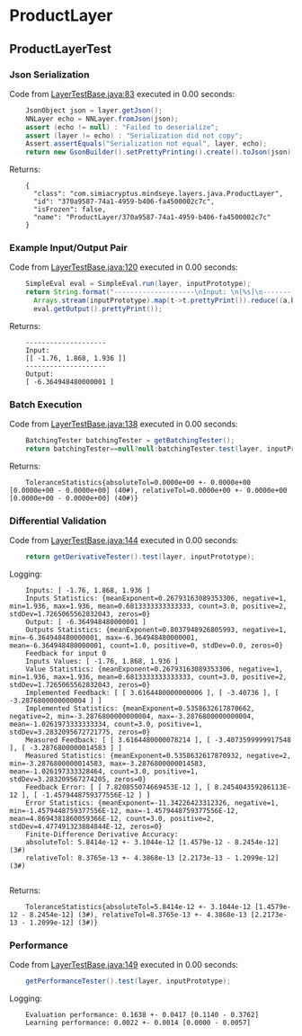 # ProductLayer
## ProductLayerTest
### Json Serialization
Code from [LayerTestBase.java:83](../../../../../../../../MindsEye/src/test/java/com/simiacryptus/mindseye/layers/LayerTestBase.java#L83) executed in 0.00 seconds: 
```java
    JsonObject json = layer.getJson();
    NNLayer echo = NNLayer.fromJson(json);
    assert (echo != null) : "Failed to deserialize";
    assert (layer != echo) : "Serialization did not copy";
    Assert.assertEquals("Serialization not equal", layer, echo);
    return new GsonBuilder().setPrettyPrinting().create().toJson(json);
```

Returns: 

```
    {
      "class": "com.simiacryptus.mindseye.layers.java.ProductLayer",
      "id": "370a9587-74a1-4959-b406-fa4500002c7c",
      "isFrozen": false,
      "name": "ProductLayer/370a9587-74a1-4959-b406-fa4500002c7c"
    }
```



### Example Input/Output Pair
Code from [LayerTestBase.java:120](../../../../../../../../MindsEye/src/test/java/com/simiacryptus/mindseye/layers/LayerTestBase.java#L120) executed in 0.00 seconds: 
```java
    SimpleEval eval = SimpleEval.run(layer, inputPrototype);
    return String.format("--------------------\nInput: \n[%s]\n--------------------\nOutput: \n%s",
      Arrays.stream(inputPrototype).map(t->t.prettyPrint()).reduce((a,b)->a+",\n"+b).get(),
      eval.getOutput().prettyPrint());
```

Returns: 

```
    --------------------
    Input: 
    [[ -1.76, 1.868, 1.936 ]]
    --------------------
    Output: 
    [ -6.364948480000001 ]
```



### Batch Execution
Code from [LayerTestBase.java:138](../../../../../../../../MindsEye/src/test/java/com/simiacryptus/mindseye/layers/LayerTestBase.java#L138) executed in 0.00 seconds: 
```java
    BatchingTester batchingTester = getBatchingTester();
    return batchingTester==null?null:batchingTester.test(layer, inputPrototype);
```

Returns: 

```
    ToleranceStatistics{absoluteTol=0.0000e+00 +- 0.0000e+00 [0.0000e+00 - 0.0000e+00] (40#), relativeTol=0.0000e+00 +- 0.0000e+00 [0.0000e+00 - 0.0000e+00] (40#)}
```



### Differential Validation
Code from [LayerTestBase.java:144](../../../../../../../../MindsEye/src/test/java/com/simiacryptus/mindseye/layers/LayerTestBase.java#L144) executed in 0.00 seconds: 
```java
    return getDerivativeTester().test(layer, inputPrototype);
```
Logging: 
```
    Inputs: [ -1.76, 1.868, 1.936 ]
    Inputs Statistics: {meanExponent=0.26793163089353306, negative=1, min=1.936, max=1.936, mean=0.6813333333333333, count=3.0, positive=2, stdDev=1.7265065562832043, zeros=0}
    Output: [ -6.364948480000001 ]
    Outputs Statistics: {meanExponent=0.8037948926805993, negative=1, min=-6.364948480000001, max=-6.364948480000001, mean=-6.364948480000001, count=1.0, positive=0, stdDev=0.0, zeros=0}
    Feedback for input 0
    Inputs Values: [ -1.76, 1.868, 1.936 ]
    Value Statistics: {meanExponent=0.26793163089353306, negative=1, min=1.936, max=1.936, mean=0.6813333333333333, count=3.0, positive=2, stdDev=1.7265065562832043, zeros=0}
    Implemented Feedback: [ [ 3.6164480000000006 ], [ -3.40736 ], [ -3.2876800000000004 ] ]
    Implemented Statistics: {meanExponent=0.5358632617870662, negative=2, min=-3.2876800000000004, max=-3.2876800000000004, mean=-1.0261973333333334, count=3.0, positive=1, stdDev=3.2832095672721775, zeros=0}
    Measured Feedback: [ [ 3.6164480000078214 ], [ -3.4073599999917548 ], [ -3.2876800000014583 ] ]
    Measured Statistics: {meanExponent=0.5358632617870932, negative=2, min=-3.2876800000014583, max=-3.2876800000014583, mean=-1.026197333328464, count=3.0, positive=1, stdDev=3.283209567274205, zeros=0}
    Feedback Error: [ [ 7.820855074669453E-12 ], [ 8.245404359286113E-12 ], [ -1.4579448759377556E-12 ] ]
    Error Statistics: {meanExponent=-11.34226423312326, negative=1, min=-1.4579448759377556E-12, max=-1.4579448759377556E-12, mean=4.8694381860059366E-12, count=3.0, positive=2, stdDev=4.477491323884844E-12, zeros=0}
    Finite-Difference Derivative Accuracy:
    absoluteTol: 5.8414e-12 +- 3.1044e-12 [1.4579e-12 - 8.2454e-12] (3#)
    relativeTol: 8.3765e-13 +- 4.3868e-13 [2.2173e-13 - 1.2099e-12] (3#)
    
```

Returns: 

```
    ToleranceStatistics{absoluteTol=5.8414e-12 +- 3.1044e-12 [1.4579e-12 - 8.2454e-12] (3#), relativeTol=8.3765e-13 +- 4.3868e-13 [2.2173e-13 - 1.2099e-12] (3#)}
```



### Performance
Code from [LayerTestBase.java:149](../../../../../../../../MindsEye/src/test/java/com/simiacryptus/mindseye/layers/LayerTestBase.java#L149) executed in 0.00 seconds: 
```java
    getPerformanceTester().test(layer, inputPrototype);
```
Logging: 
```
    Evaluation performance: 0.1638 +- 0.0417 [0.1140 - 0.3762]
    Learning performance: 0.0022 +- 0.0014 [0.0000 - 0.0057]
    
```

